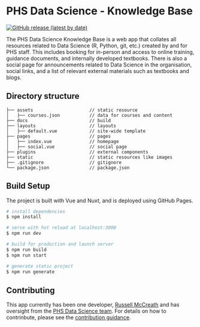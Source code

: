 # PHS Data Science - Knowledge Base

[![GitHub release (latest by
date)](https://img.shields.io/github/v/release/Public-Health-Scotland/knowledge-base)](https://github.com/Public-Health-Scotland/knowledge-base/releases/latest)

The PHS Data Science Knowledge Base is a web app that collates all resources related to Data Science (R, Python, git, etc.) created by and for PHS staff. This includes booking for in-person and access to online training, guidance documents, and internally developed textbooks. There is also a social page for announcements related to Data Science in the organisation, social links, and a list of relevant external materials such as textbooks and blogs.


## Directory structure

```
├── assets                     // static resource
│   ├── courses.json           // data for courses and content
├── docs                       // build 
├── layouts                    // layouts
│   ├── default.vue            // site-wide template
├── pages                      // pages
│   ├── index.vue              // homepage
│   ├── social.vue             // social page
├── plugins                    // external components
├── static                     // static resources like images
├── .gitignore                 // gitignore
└── package.json               // package.json
```


## Build Setup

The project is built with Vue and Nuxt, and is deployed using GitHub Pages.

```bash
# install dependencies
$ npm install

# serve with hot reload at localhost:3000
$ npm run dev

# build for production and launch server
$ npm run build
$ npm run start

# generate static project
$ npm run generate
```

## Contributing

This app currently has been one developer, [Russell McCreath](https://github.com/rmccreath) and has oversight from the [PHS Data Science team](phs.datascience@phs.scot). For details on how to contrinbute, please see the [contribution guidance](https://github.com/Public-Health-Scotland/knowledge-base/blob/master/CONTRIBUTING.md).
